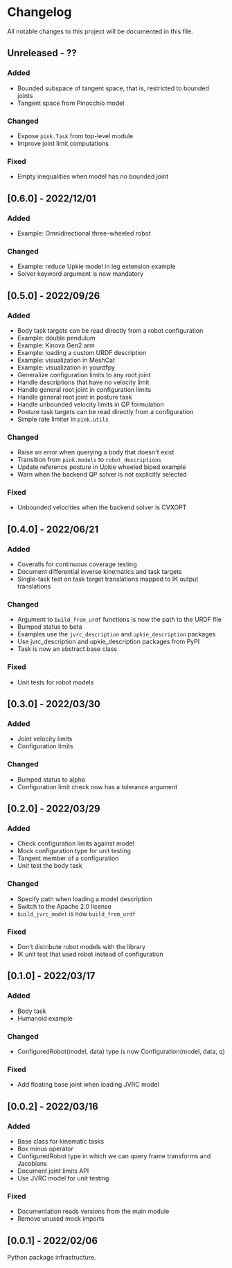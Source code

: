# Changelog

All notable changes to this project will be documented in this file.

## Unreleased - ??

### Added

- Bounded subspace of tangent space, that is, restricted to bounded joints
- Tangent space from Pinocchio model

### Changed

- Expose ``pink.Task`` from top-level module
- Improve joint limit computations

### Fixed

- Empty inequalities when model has no bounded joint

## [0.6.0] - 2022/12/01

### Added

- Example: Omnidirectional three-wheeled robot

### Changed

- Example: reduce Upkie model in leg extension example
- Solver keyword argument is now mandatory

## [0.5.0] - 2022/09/26

### Added

- Body task targets can be read directly from a robot configuration
- Example: double pendulum
- Example: Kinova Gen2 arm
- Example: loading a custom URDF description
- Example: visualization in MeshCat
- Example: visualization in yourdfpy
- Generalize configuration limits to any root joint
- Handle descriptions that have no velocity limit
- Handle general root joint in configuration limits
- Handle general root joint in posture task
- Handle unbounded velocity limits in QP formulation
- Posture task targets can be read directly from a configuration
- Simple rate limiter in ``pink.utils``

### Changed

- Raise an error when querying a body that doesn't exist
- Transition from ``pink.models`` to ``robot_descriptions``
- Update reference posture in Upkie wheeled biped example
- Warn when the backend QP solver is not explicitly selected

### Fixed

- Unbounded velocities when the backend solver is CVXOPT

## [0.4.0] - 2022/06/21

### Added

- Coveralls for continuous coverage testing
- Document differential inverse kinematics and task targets
- Single-task test on task target translations mapped to IK output translations

### Changed

- Argument to ``build_from_urdf`` functions is now the path to the URDF file
- Bumped status to beta
- Examples use the ``jvrc_description`` and ``upkie_description`` packages
- Use jvrc\_description and upkie\_description packages from PyPI
- Task is now an abstract base class

### Fixed

- Unit tests for robot models

## [0.3.0] - 2022/03/30

### Added

- Joint velocity limits
- Configuration limits

### Changed

- Bumped status to alpha
- Configuration limit check now has a tolerance argument

## [0.2.0] - 2022/03/29

### Added

- Check configuration limits against model
- Mock configuration type for unit testing
- Tangent member of a configuration
- Unit test the body task

### Changed

- Specify path when loading a model description
- Switch to the Apache 2.0 license
- ``build_jvrc_model`` is now ``build_from_urdf``

### Fixed

- Don't distribute robot models with the library
- IK unit test that used robot instead of configuration

## [0.1.0] - 2022/03/17

### Added

- Body task
- Humanoid example

### Changed

- ConfiguredRobot(model, data) type is now Configuration(model, data, q)

### Fixed

- Add floating base joint when loading JVRC model

## [0.0.2] - 2022/03/16

### Added

- Base class for kinematic tasks
- Box minus operator
- ConfiguredRobot type in which we can query frame transforms and Jacobians
- Document joint limits API
- Use JVRC model for unit testing

### Fixed

- Documentation reads versions from the main module
- Remove unused mock imports

## [0.0.1] - 2022/02/06

Python package infrastructure.
